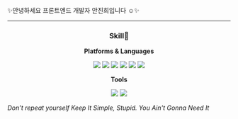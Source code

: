 

<p>✨안녕하세요 프론트엔드 개발자 안진희입니다 ☺️✨</p>

<hr/>

<div style="text-align: center">

  <h3>Skill💪</h3>


  <p><b>Platforms & Languages</b></p>

  <img src="https://img.shields.io/badge/React-61DAFB?style=flat-square&logo=React&logoColor=black" style="display:inline-block"/> <img src="https://img.shields.io/badge/Redux-764ABC?style=flat-square&amp;logo=Redux&amp;logoColor=white" style="display:inline-block"> <img src="https://img.shields.io/badge/HTML5-e74c3c?style=flat-square&amp;logo=HTML5&amp;logoColor=white" style="display:inline-block"> <img src="https://img.shields.io/badge/CSS3-0A84FF?style=flat-square&amp;logo=CSS3&amp;logoColor=white" style="display:inline-block"> <img src="https://img.shields.io/badge/SCSS-fd79a8?style=flat-square&amp;logo=Sass&amp;logoColor=white" style="display:inline-block"> <img src="https://img.shields.io/badge/styled%2Dcomponents-DB7093?style=flat-square&amp;logo=styled%2Dcomponents&amp;logoColor=white" style="display:inline-block">



  <p><b>Tools</b></p>

  <img src="https://img.shields.io/badge/Firebase-FFCA28?style=flat-square&logo=Firebase&logoColor=black" style="display:inline-block"/> <img src="https://img.shields.io/badge/GitHub-181717?style=flat-square&logo=GitHub&logoColor=white" style="display:inline-block"/>

</div>

<p><i>Don’t repeat yourself Keep It Simple, Stupid. You Ain't Gonna Need It</i></p>





